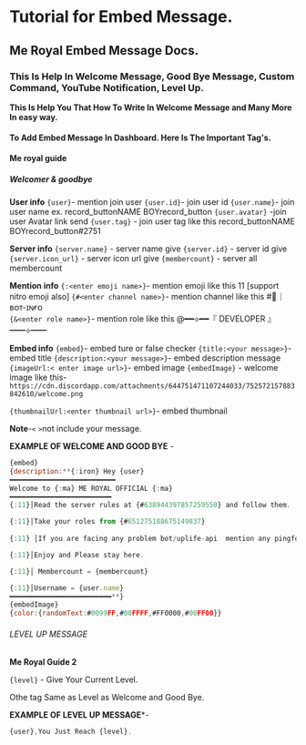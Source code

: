 # Tutorial for Embed Message.

## Me Royal Embed Message Docs.

### This Is Help In Welcome Message, Good Bye Message, Custom Command, YouTube Notification, Level Up.

__This Is Help You That How To Write In Welcome Message and Many More In easy way.__

#### To Add Embed Message In Dashboard. Here Is The Important Tag's.

**Me royal guide**

##### Welcomer & goodbye

**User info**
`{user}`- mention join user
`{user.id}`- join user id
`{user.name}`- join user name ex. record_buttonNAME BOYrecord_button
`{user.avatar}` -join user Avatar link send
`{user.tag}` - join user tag like this record_buttonNAME BOYrecord_button#2751

**Server info**
`{server.name}` - server name give
`{server.id}` - server id give
`{server.icon_url}` - server icon url give
`{membercount}` - server all membercount

**Mention info**
`{:<enter emoji name>}`- mention emoji like this 11 [support nitro emoji also]
`{#<enter channel name>}`- mention channel like this #🤖｜ʙᴏᴛ-ɪɴғᴏ  
`{&<enter role name>}`- mention role like this @━━⟡━━『 DEVELOPER 』━━⟡━━ 

**Embed info**
`{embed}`- embed ture or false checker
`{title:<your message>}`- embed title
`{description:<your message>}`- embed description message
`{imageUrl:< enter image url>}`- embed image
`{embedImage}` - welcome image like this- `https://cdn.discordapp.com/attachments/644751471107244033/752572157883842610/welcome.png`

`{thumbnailUrl:<enter thumbnail url>}`- embed thumbnail

**Note**-`<` `>`not include your message.

**EXAMPLE OF WELCOME AND GOOD BYE** - 

```javascript
{embed}
{description:**{:iron} Hey {user}
━━━━━━━━━━━━━━━━━━━━━━━━━━
Welcome to {:ma} ME ROYAL OFFICIAL {:ma}
━━━━━━━━━━━━━━━━━━━━━━━━━
{:11}│Read the server rules at {#638944397857259550} and follow them.

{:11}│Take your roles from {#651275188675149837}
 
{:11} │If you are facing any problem bot/uplife-api  mention any pingforhelp

{:11}│Enjoy and Please stay here.

{:11}│ Membercount = {membercount}

{:11}│Username = {user.name}
━━━━━━━━━━━━━━━━━━━━━━━━━**}
{embedImage}
{color:{randomText:#0099FF,#00FFFF,#FF0000,#00FF00}}
```

###### LEVEL UP MESSAGE

**Me Royal Guide 2**

`{level}` - Give Your Current Level.

Othe tag Same as Level as Welcome and Good Bye.

**EXAMPLE OF LEVEL UP MESSAGE***-
```javascript
{user},You Just Reach {level}.
```
